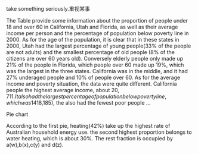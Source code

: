 take something seriously.重视某事

The Table provide some information about the proportion of people under 18 and over 60 in California, Utah and Florida, as well as their average income per person and the percentage of population below poverty line in 2000.
As for the age of the population, it is clear that in these states in 2000, Utah had the largest percentage of young people(33% of the people are not adults) and the smallest percentage of old people (8% of the citizens are over 60 years old). Conversely elderly people only made up 21% of the people in Florida, which people over 60 made up 19%, which was the largest in the three states. California was in the middle, and it had 27% underaged people and 10% of people over 60.
As for the average income and poverty situation, the data were quite different. California people the highest average income, about $20,711. It also had the largest percentage of population below poverty line, which was 14%. However, although Utah citizen had the lowest average income ($18,185), the also had the fewest poor people ...


Pie chart

According to the first pie, heating(42%) take up the highest rate of Australian household energy use. the second highest proportion belongs to water heating, which is about 30%. The rest fraction is occupied by a(w),b(x),c(y) and d(z).